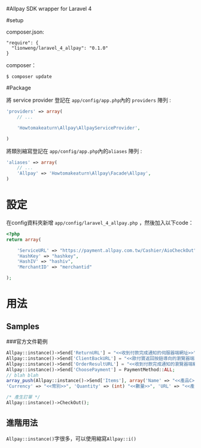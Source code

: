 #Allpay SDK wrapper for Laravel 4

#setup

composer.json:

```
"require": {
  "lionweng/laravel_4_allpay": "0.1.0"
}
```

composer：

```
$ composer update
```

#Package

將 service provider 登記在 ```app/config/app.php```內的 ```providers``` 陣列 :

```php
'providers' => array(
	// ...

    'Howtomakeaturn\Allpay\AllpayServiceProvider',

)
```

將類別縮寫登記在 ```app/config/app.php```內的```aliases``` 陣列 :


```php
'aliases' => array(
	// ...
    'Allpay' => 'Howtomakeaturn\Allpay\Facade\Allpay',
)
```

# 設定


在config資料夾新增 ``app/config/laravel_4_allpay.php`` ，然後加入以下code：

```php
<?php
return array(

    'ServiceURL' => "https://payment.allpay.com.tw/Cashier/AioCheckOut",
    'HashKey' => "hashkey",
    'HashIV' => "hashiv",
    'MerchantID' => "merchantid"

);
```

# 用法

## Samples

###官方文件範例

```php
Allpay::instance()->Send['ReturnURL'] = "<<收到付款完成通知的伺服器端網址>>";
Allpay::instance()->Send['ClientBackURL'] = "<<歐付寶返回按鈕導向的瀏覽器端網址>>";
Allpay::instance()->Send['OrderResultURL'] = "<<收到付款完成通知的瀏覽器端網址>>";
Allpay::instance()->Send['ChoosePayment'] = PaymentMethod::ALL;
// blah blah
array_push(Allpay::instance()->Send['Items'], array('Name' => "<<產品C>>", 'Price' => (int)"<<單價>>",
'Currency' => "<<幣別>>", 'Quantity' => (int) "<<數量>>", 'URL' => "<<產品說明位址>>"));

/* 產生訂單 */
Allpay::instance()->CheckOut();

```

## 進階用法

``Allpay::instance()``字很多，可以使用縮寫``Allpay::i()``
